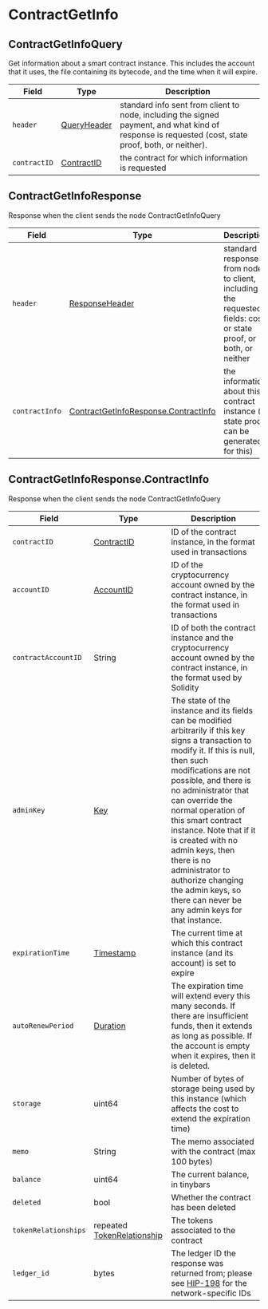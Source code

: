 # ContractGetInfo

## ContractGetInfoQuery

Get information about a smart contract instance. This includes the account that it uses, the file containing its bytecode, and the time when it will expire.

| Field        | Type                                           | Description                                                                                                                                         |
| ------------ | ---------------------------------------------- | --------------------------------------------------------------------------------------------------------------------------------------------------- |
| `header`     | [QueryHeader](../miscellaneous/queryheader.md) | standard info sent from client to node, including the signed payment, and what kind of response is requested (cost, state proof, both, or neither). |
| `contractID` | [ContractID](../basic-types/contractid.md)     | the contract for which information is requested                                                                                                     |

## ContractGetInfoResponse

Response when the client sends the node ContractGetInfoQuery

| Field          | Type                                                                                            | Description                                                                                                      |
| -------------- | ----------------------------------------------------------------------------------------------- | ---------------------------------------------------------------------------------------------------------------- |
| `header`       | [ResponseHeader](../miscellaneous/responseheader.md)                                            | standard response from node to client, including the requested fields: cost, or state proof, or both, or neither |
| `contractInfo` | [ContractGetInfoResponse.ContractInfo](contractgetinfo.md#contractgetinforesponse-contractinfo) | the information about this contract instance (a state proof can be generated for this)                           |

## ContractGetInfoResponse.ContractInfo

Response when the client sends the node ContractGetInfoQuery

| Field                | Type                                                              | Description                                                                                                                                                                                                                                                                                                                                                                                                                                                     |
| -------------------- | ----------------------------------------------------------------- | --------------------------------------------------------------------------------------------------------------------------------------------------------------------------------------------------------------------------------------------------------------------------------------------------------------------------------------------------------------------------------------------------------------------------------------------------------------- |
| `contractID`         | [ContractID](../basic-types/contractid.md)                        | ID of the contract instance, in the format used in transactions                                                                                                                                                                                                                                                                                                                                                                                                 |
| `accountID`          | [AccountID](../basic-types/accountid.md)                          | ID of the cryptocurrency account owned by the contract instance, in the format used in transactions                                                                                                                                                                                                                                                                                                                                                             |
| `contractAccountID`  | String                                                            | ID of both the contract instance and the cryptocurrency account owned by the contract instance, in the format used by Solidity                                                                                                                                                                                                                                                                                                                                  |
| `adminKey`           | [Key](../basic-types/key.md)                                      | The state of the instance and its fields can be modified arbitrarily if this key signs a transaction to modify it. If this is null, then such modifications are not possible, and there is no administrator that can override the normal operation of this smart contract instance. Note that if it is created with no admin keys, then there is no administrator to authorize changing the admin keys, so there can never be any admin keys for that instance. |
| `expirationTime`     | [Timestamp](../miscellaneous/timestamp.md)                        | The current time at which this contract instance (and its account) is set to expire                                                                                                                                                                                                                                                                                                                                                                             |
| `autoRenewPeriod`    | [Duration](../miscellaneous/duration.md)                          | The expiration time will extend every this many seconds. If there are insufficient funds, then it extends as long as possible. If the account is empty when it expires, then it is deleted.                                                                                                                                                                                                                                                                     |
| `storage`            | uint64                                                            | Number of bytes of storage being used by this instance (which affects the cost to extend the expiration time)                                                                                                                                                                                                                                                                                                                                                   |
| `memo`               | String                                                            | The memo associated with the contract (max 100 bytes)                                                                                                                                                                                                                                                                                                                                                                                                           |
| `balance`            | uint64                                                            | The current balance, in tinybars                                                                                                                                                                                                                                                                                                                                                                                                                                |
| `deleted`            | bool                                                              | Whether the contract has been deleted                                                                                                                                                                                                                                                                                                                                                                                                                           |
| `tokenRelationships` | repeated [TokenRelationship](../basic-types/tokenrelationship.md) | The tokens associated to the contract                                                                                                                                                                                                                                                                                                                                                                                                                           |
| `ledger_id`          | bytes                                                             | The ledger ID the response was returned from; please see [HIP-198](https://hips.hedera.com/hip/hip-198) for the network-specific IDs                                                                                                                                                                                                                                                                                                                            |
